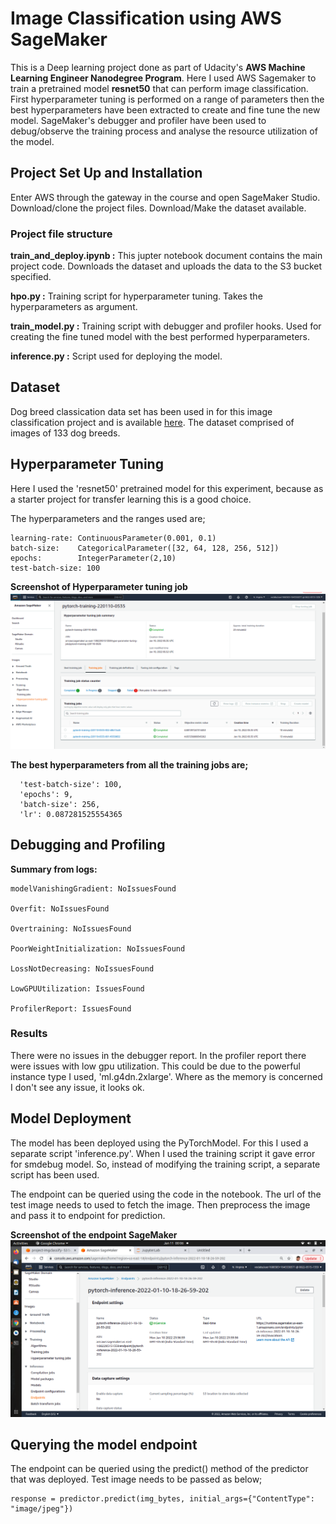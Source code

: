 # Image Classification using AWS SageMaker

This is a Deep learning project done as part of Udacity's **AWS Machine Learning Engineer Nanodegree Program**. Here I used AWS Sagemaker to train a pretrained model **resnet50** that can perform image classification. 
First hyperparameter tuning is performed on a range of parameters then the best hyperparameters have been extracted to create and fine tune the new model. SageMaker's debugger and profiler have been used to debug/observe the training process and analyse the resource utilization of the model.

## Project Set Up and Installation
Enter AWS through the gateway in the course and open SageMaker Studio.
Download/clone the project files.  Download/Make the dataset available. 

### Project file structure
__train_and_deploy.ipynb :__ This jupter notebook document contains the main project code. Downloads the dataset and uploads the data to the S3 bucket specified.

__hpo.py :__ Training script for hyperparameter tuning. Takes the hyperparameters as argument.

**train_model.py :** Training script with debugger and profiler hooks. Used for creating the fine tuned model with the best performed hyperparameters.

__inference.py :__ Script used for deploying the model.

## Dataset
Dog breed classication data set has been used in for this image classification project and is available [here](https://s3-us-west-1.amazonaws.com/udacity-aind/dog-project/dogImages.zip). The dataset comprised of images of 133 dog breeds.

## Hyperparameter Tuning
Here I used the 'resnet50' pretrained model for this experiment, because as a starter project for transfer learning this is a good choice.

The hyperparameters and the ranges used are; 
```
learning-rate: ContinuousParameter(0.001, 0.1)
batch-size:    CategoricalParameter([32, 64, 128, 256, 512])
epochs:        IntegerParameter(2,10)
test-batch-size: 100
```
**Screenshot of Hyperparameter tuning job**
![Screenshot Hyperparameter tuning job](./screenshots/ScreenshotTuningjobComleted.png)
    
__The best hyperparameters from all the training jobs are;__
```
  'test-batch-size': 100,
  'epochs': 9,
  'batch-size': 256,
  'lr': 0.087281525554365
```

## Debugging and Profiling

__Summary from logs:__

```
modelVanishingGradient: NoIssuesFound

Overfit: NoIssuesFound

Overtraining: NoIssuesFound

PoorWeightInitialization: NoIssuesFound

LossNotDecreasing: NoIssuesFound

LowGPUUtilization: IssuesFound

ProfilerReport: IssuesFound
```

### Results
There were no issues in the debugger report.
In the profiler report there were issues with low gpu utilization.
This could be due to the powerful instance type I used, 'ml.g4dn.2xlarge'.
Where as the memory is concerned I don't see any issue, it looks ok.


## Model Deployment
The model has been deployed using the PyTorchModel. For this I used a separate script 'inference.py'. When I used the training script it gave error for smdebug model. So, instead of modifying the training script, a separate script has been used.

The endpoint can be queried using the code in the notebook. The url of the test image needs to used to fetch the image. Then preprocess the image and pass it to endpoint for prediction.

**Screenshot of the endpoint SageMaker**
![Screenshot Endpoint](./screenshots/ScreenshotEndpoint.png)

## Querying the model endpoint
The endpoint can be queried using the predict() method of the predictor that was deployed.
Test image needs to be passed as below;

```
response = predictor.predict(img_bytes, initial_args={"ContentType": "image/jpeg"})
```
